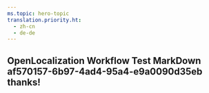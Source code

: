 ```yaml
---
ms.topic: hero-topic
translation.priority.ht: 
  - zh-cn
  - de-de
---
```

## OpenLocalization Workflow Test MarkDown af570157-6b97-4ad4-95a4-e9a0090d35eb thanks!
